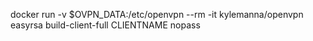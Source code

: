 docker run -v $OVPN_DATA:/etc/openvpn --rm -it kylemanna/openvpn easyrsa build-client-full CLIENTNAME nopass